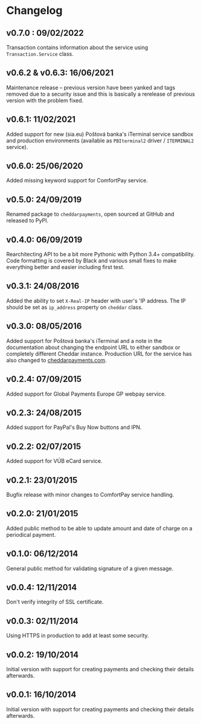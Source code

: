 # Changelog

## v0.7.0 : 09/02/2022

Transaction contains information about the service using `Transaction.Service` class.

## v0.6.2 & v0.6.3: 16/06/2021

Maintenance release – previous version have been yanked and tags removed due to a security issue and
this is basically a rerelease of previous version with the problem fixed.

## v0.6.1: 11/02/2021

Added support for new (sia.eu) Poštová banka's iTerminal service sandbox and production environments
(available as `PBIterminal2` driver / `ITERMINAL2` service).

## v0.6.0: 25/06/2020

Added missing keyword support for ComfortPay service.

## v0.5.0: 24/09/2019

Renamed package to `cheddarpayments`, open sourced at GitHub and released to PyPI.

## v0.4.0: 06/09/2019

Rearchitecting API to be a bit more Pythonic with Python 3.4+ compatibility. Code formatting is covered by Black and
various small fixes to make everything better and easier including first test.

## v0.3.1: 24/08/2016

Added the ability to set `X-Real-IP` header with user's 'IP address. The IP should be set as `ip_address` property on
`cheddar` class.

## v0.3.0: 08/05/2016

Added support for Poštová banka's iTerminal and a note in the documentation about changing the endpoint URL to either
sandbox or completely different Cheddar instance. Production URL for the service has also changed to
[cheddarpayments.com](https://www.cheddarpayments.com).

## v0.2.4: 07/09/2015

Added support for Global Payments Europe GP webpay service.

## v0.2.3: 24/08/2015

Added support for PayPal's Buy Now buttons and IPN.

## v0.2.2: 02/07/2015

Added support for VÚB eCard service.

## v0.2.1: 23/01/2015

Bugfix release with minor changes to ComfortPay service handling.

## v0.2.0: 21/01/2015

Added public method to be able to update amount and date of charge on a periodical payment.

## v0.1.0: 06/12/2014

General public method for validating signature of a given message.

## v0.0.4: 12/11/2014

Don't verify integrity of SSL certificate.

## v0.0.3: 02/11/2014

Using HTTPS in production to add at least some security.

## v0.0.2: 19/10/2014

Initial version with support for creating payments and checking their details afterwards.

## v0.0.1: 16/10/2014

Initial version with support for creating payments and checking their details afterwards.
